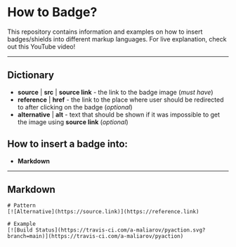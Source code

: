 # How to Badge?
This repository contains information and examples on how to insert badges/shields into different markup languages. For live explanation, check out this YouTube video!

---

## Dictionary
+ **source** | **src** | **source link** - the link to the badge image (*must have*)
+ **reference** | **href** - the link to the place where user should be redirected to after clicking on the badge (*optional*)
+ **alternative** | **alt** - text that should be shown if it was impossible to get the image using **source link** (*optional*)

## How to insert a badge into:
+ **Markdown**

---

## Markdown
```
# Pattern
[![Alternative](https://source.link)](https://reference.link)

# Example
[![Build Status](https://travis-ci.com/a-maliarov/pyaction.svg?branch=main)](https://travis-ci.com/a-maliarov/pyaction)
```

